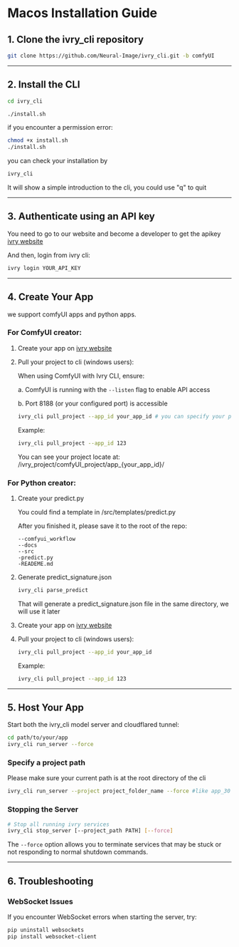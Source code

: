 # **Macos Installation Guide**

## **1. Clone the ivry_cli repository**

 ```bash
 git clone https://github.com/Neural-Image/ivry_cli.git -b comfyUI
 ```

---
## **2. Install the CLI**

```bash
cd ivry_cli
```

```bash
./install.sh
```

if you encounter a permission error:
```bash
chmod +x install.sh
./install.sh
```

you can check your installation by
```bash
ivry_cli
```

It will show a simple introduction to the cli, you could use "q" to quit

---

## **3. Authenticate using an API key**

You need to go to our website and become a developer to get the apikey [ivry website](https://ivry.co/account)

And then, login from ivry cli:
```bash
ivry login YOUR_API_KEY
```

---

## **4. Create Your App**

 we support comfyUI apps and python apps.

### **For ComfyUI creator:**

1. Create your app on [ivry website](https://www.ivry.co/login)

2. Pull your project to cli (windows users):

    When using ComfyUI with Ivry CLI, ensure:

    a. ComfyUI is running with the `--listen` flag to enable API access

    b. Port 8188 (or your configured port) is accessible

      ```bash
      ivry_cli pull_project --app_id your_app_id # you can specify your port by adding --comfyui_port
      ```

    Example:

      ```bash
      ivry_cli pull_project --app_id 123 
      ```

     You can see your project locate at: /ivry_project/comfyUI_project/app_{your_app_id}/

### **For Python creator:**

1. Create your predict.py 

    You could find a template in /src/templates/predict.py

    After you finished it, please save it to the root of the repo:
    ```
    --comfyui_workflow
    --docs
    --src
    -predict.py
    -READEME.md
    ```

2. Generate predict_signature.json 
   
      ```bash
      ivry_cli parse_predict
      ```
   
     That will generate a predict_signature.json file in the same directory, we will use it later

3. Create your app on [ivry website](https://www.ivry.co/login)

4. Pull your project to cli (windows users):

      ```bash
      ivry_cli pull_project --app_id your_app_id
      ```

    Example:

      ```bash
      ivry_cli pull_project --app_id 123
      ```

---

## **5. Host Your App**

Start both the ivry_cli model server and cloudflared tunnel:

 ```bash
 cd path/to/your/app
 ivry_cli run_server --force
 ```

### Specify a project path

 Please make sure your current path is at the root directory of the cli

 ```bash
 ivry_cli run_server --project project_folder_name --force #like app_30
 ```

### Stopping the Server

 ```bash
 # Stop all running ivry services
 ivry_cli stop_server [--project_path PATH] [--force]
 ```

The `--force` option allows you to terminate services that may be stuck or not responding to normal shutdown commands.

---

## **6. Troubleshooting**

### WebSocket Issues
If you encounter WebSocket errors when starting the server, try:
```bash
pip uninstall websockets
pip install websocket-client
```